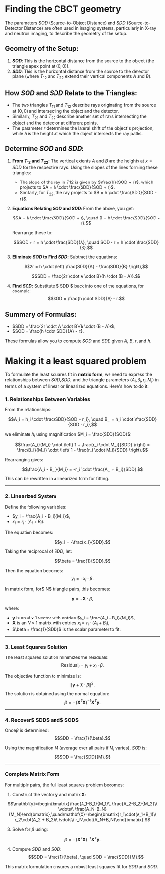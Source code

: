 # Finding the CBCT geometry

The parameters $SOD$ (Source-to-Object Distance) and $SDD$ (Source-to-Detector Distance) are often used in imaging systems, particularly in X-ray and neutron imaging, to describe the geometry of the setup.

## Geometry of the Setup:
1. **$SOD$**: This is the horizontal distance from the source to the object (the triangle apex point at $(0,0)$).
2. **$SDD$**: This is the horizontal distance from the source to the detector plane (where $T_{12}$ and $T_{22}$ extend their vertical components $A$ and $B$).

## How $SOD$ and $SDD$ Relate to the Triangles:
- The two triangles $T_{11}$ and $T_{12}$ describe rays originating from the source at $(0,0)$ and intersecting the object and the detector.
- Similarly, $T_{21}$ and $T_{22}$ describe another set of rays intersecting the object and the detector at different points.
- The parameter $r$ determines the lateral shift of the object's projection, while $h$ is the height at which the object intersects the ray paths.

## Determine $SOD$ and $SDD$:
1. **From $T_{12}$ and $T_{22}$:**
   The vertical extents $A$ and $B$ are the heights at $x = SDD$ for the respective rays. Using the slopes of the lines forming these triangles:
   - The slope of the ray in $T12$ is given by $\frac{h}{SOD + r}$, which projects to $A = h \cdot \frac{SDD}{SOD + r}$.
   - Similarly, for $T_{22}$, the ray projects to $B = h \cdot \frac{SDD}{SOD - r}$.

2. **Equations Relating $SOD$ and $SDD$:**
   From the above, you get:

   $$A = h \cdot \frac{SDD}{SOD + r}, \quad B = h \cdot \frac{SDD}{SOD - r}.$$

   Rearrange these to:

   $$SOD + r = h \cdot \frac{SDD}{A}, \quad SOD - r = h \cdot \frac{SDD}{B}.$$

4. **Eliminate $SOD$ to Find $SDD$:**
   Subtract the equations:
   
   $$2r = h \cdot \left( \frac{SDD}{A} - \frac{SDD}{B} \right),$$
   
   $$SDD = \frac{2r \cdot A \cdot B}{h \cdot (B - A)}.$$

5. **Find $SOD$:**
   Substitute $ SDD $ back into one of the equations, for example:
   $$SOD = \frac{h \cdot SDD}{A} - r.$$

## Summary of Formulas:
- $SDD = \frac{2r \cdot A \cdot B}{h \cdot (B - A)}$,
- $SOD = \frac{h \cdot SDD}{A} - r$.

These formulas allow you to compute $SOD$ and $SDD$ given $A$, $B$, $r$, and $h$.

# Making it a least squared problem
To formulate the least squares fit in **matrix form**, we need to express the relationships between $SOD$,$SDD$, and the triangle parameters ($A_i, B_i, r_i, M_i$) in terms of a system of linear or linearized equations. Here's how to do it:

### 1. Relationships Between Variables
From the relationships:

$$A_i = h_i \cdot \frac{SDD}{SOD + r_i}, \quad B_i = h_i \cdot \frac{SDD}{SOD - r_i},$$

we eliminate $h_i$ using magnification $M_i = \frac{SDD}{SOD}$:

$$\frac{A_i}{M_i} \cdot \left( 1 + \frac{r_i \cdot M_i}{SDD} \right) = \frac{B_i}{M_i} \cdot \left( 1 - \frac{r_i \cdot M_i}{SDD} \right).$$

Rearranging gives:

$$\frac{A_i - B_i}{M_i} = -r_i \cdot \frac{A_i + B_i}{SDD}.$$

This can be rewritten in a linearized form for fitting.

---

### 2. Linearized System
Define the following variables:

- $y_i = \frac{A_i - B_i}{M_i}$,
- $x_i = r_i \cdot (A_i + B_i)$.

The equation becomes:

$$y_i = -\frac{x_i}{SDD}.$$

Taking the reciprocal of $SDD$, let:

$$\beta = \frac{1}{SDD}.$$

Then the equation becomes:
$$y_i = -x_i \cdot \beta.$$

In matrix form, for$ N$ triangle pairs, this becomes:

$$\mathbf{y} = -\mathbf{X} \cdot \beta,$$

where:
- $\mathbf{y}$ is an $N \times 1$ vector with entries $y_i = \frac{A_i - B_i}{M_i}$,
- $\mathbf{X}$ is an $N \times 1$ matrix with entries $x_i = r_i \cdot (A_i + B_i)$,
- $\beta = \frac{1}{SDD}$ is the scalar parameter to fit.

---

### 3. Least Squares Solution
The least squares solution minimizes the residuals:
$$\text{Residual}_i = y_i + x_i \cdot \beta.$$

The objective function to minimize is:
$$\| \mathbf{y} + \mathbf{X} \cdot \beta \|^2.$$

The solution is obtained using the normal equation:
$$\beta = -(\mathbf{X}^T \mathbf{X})^{-1} \mathbf{X}^T \mathbf{y}.$$

---

### 4. Recover$ SDD$ and$ SOD$
Once$\beta$ is determined:
$$SDD = \frac{1}{\beta}.$$

Using the magnification $M$ (average over all pairs if $M_i$ varies), $SOD$ is:
$$SOD = \frac{SDD}{M}.$$

---

### Complete Matrix Form
For multiple pairs, the full least squares problem becomes:
1. Construct the vector $\mathbf{y}$ and matrix $\mathbf{X}$:

$$\mathbf{y}=\begin{bmatrix}\frac{A_1-B_1}{M_1}\\ \frac{A_2-B_2}{M_2}\\ \vdots\\ \frac{A_N-B_N}{M_N}\end{bmatrix},\quad\mathbf{X}=\begin{bmatrix}r_1\cdot(A_1+B_1)\\ r_2\cdot(A_2 + B_2)\\ \vdots\\ r_N\cdot(A_N+B_N)\end{bmatrix}.$$
   
3. Solve for $\beta$ using:

$$\beta = -(\mathbf{X}^T \mathbf{X})^{-1} \mathbf{X}^T \mathbf{y}.$$

4. Compute $SDD$ and $SOD$:
  $$SDD = \frac{1}{\beta}, \quad SOD = \frac{SDD}{M}.$$

This matrix formulation ensures a robust least squares fit for $SDD$ and $SOD$.







